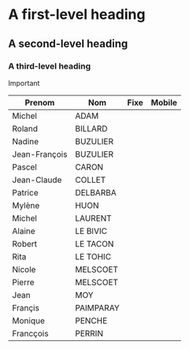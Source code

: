 # A first-level heading
## A second-level heading
### A third-level heading


> [!IMPORTANT]
>
> | Prenom |  Nom | Fixe | Mobile |
> | ------ |-----|--------|------|
> | Michel | ADAM |
> | Roland | BILLARD |
> | Nadine | BUZULIER |
> | Jean-François | BUZULIER |
> | Pascel | CARON |
> | Jean-Claude | COLLET |
> | Patrice | DELBARBA |
> | Mylène | HUON |
> | Michel | LAURENT |
> | Alaine | LE BIVIC |
> | Robert | LE TACON |
> | Rita | LE TOHIC |
> | Nicole | MELSCOET|
> | Pierre | MELSCOET |
> | Jean | MOY |
> | Françis | PAIMPARAY |
> | Monique | PENCHE |
> | Francçois | PERRIN |
> 
> 

